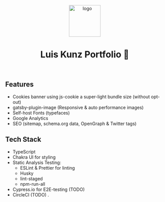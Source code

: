 <a href="https://luiskunz.com" target="_blank">
  <p align="center">
    <img alt="logo" src="https://images.prismic.io/luiskunz/2d9f4f6f-5a33-424a-af74-8af8ce560bcd_lk-logo-300x300.png?auto=compress,format" width="100" heigh="100" />
  </p>
</a>
<h1 align="center">
  Luis Kunz Portfolio  🚀
</h1>
<br>

## Features

- Cookies banner using js-cookie a super-light bundle size (without opt-out)
- gatsby-plugin-image (Responsive & auto performance images)
- Self-host Fonts (typefaces)
- Google Analytics
- SEO (sitemap, schema.org data, OpenGraph & Twitter tags)

## Tech Stack

- TypeScript
- Chakra UI for styling
- Static Analysis Testing:
  - ESLint & Prettier for linting
  - Husky
  - lint-staged
  - npm-run-all
- Cypress.io for E2E-testing (TODO)
- CircleCI (TODO) .
